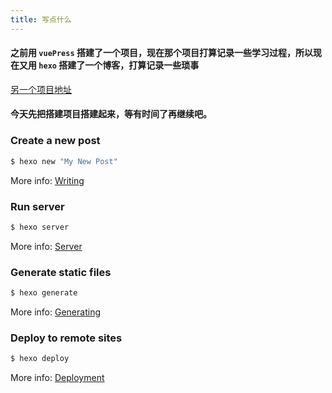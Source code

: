 ```yaml
---
title: 写点什么
---
```


#### 之前用 `vuePress` 搭建了一个项目，现在那个项目打算记录一些学习过程，所以现在又用 `hexo` 搭建了一个博客，打算记录一些琐事
[另一个项目地址](https://blog.ahriknow.com/)
#### 今天先把搭建项目搭建起来，等有时间了再继续吧。

### Create a new post

``` bash
$ hexo new "My New Post"
```

More info: [Writing](https://hexo.io/docs/writing.html)

### Run server

``` bash
$ hexo server
```

More info: [Server](https://hexo.io/docs/server.html)

### Generate static files

``` bash
$ hexo generate
```

More info: [Generating](https://hexo.io/docs/generating.html)

### Deploy to remote sites

``` bash
$ hexo deploy
```

More info: [Deployment](https://hexo.io/docs/one-command-deployment.html)
